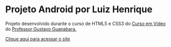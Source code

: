 <h1>Projeto Android por Luiz Henrique</h1>
<p>Projeto desenvolvido durante o curso de HTML5 e CSS3 do <a href="https://www.cursoemvideo.com/">Curso em Vídeo</a> do <a href="https://github.com/gustavoguanabara">Professor Gustavo Guanabara.</a> </p>
<p><a href="https://luizhenriqueoliv.github.io/projeto-android/">Clique aqui para acessar o site</a></p>